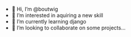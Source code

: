 - 👋 Hi, I’m @boutwig
- 👀 I’m interested in aquiring a new skill
- 🌱 I’m currently learning django
- 💞️ I’m looking to collaborate on some projects...

<!---
boutwig/boutwig is a ✨ special ✨ repository because its `README.md` (this file) appears on your GitHub profile.
You can click the Preview link to take a look at your changes.
--->
